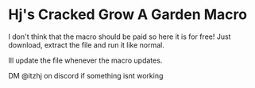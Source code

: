 # Hj's Cracked Grow A Garden Macro
I don't think that the macro should be paid so here it is for free!
Just download, extract the file and run it like normal.

Ill update the file whenever the macro updates.

DM @itzhj on discord if something isnt working
